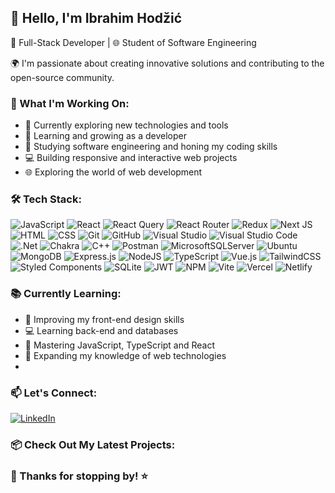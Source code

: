 ## 👋 Hello, I'm Ibrahim Hodžić

🚀 Full-Stack Developer | 🌐 Student of Software Engineering

🌍 I'm passionate about creating innovative solutions and contributing to the open-source community.

### 💼 What I'm Working On:

- 🔬 Currently exploring new technologies and tools
- 🌱 Learning and growing as a developer
- 📖 Studying software engineering and honing my coding skills
- 💻 Building responsive and interactive web projects
- 🌐 Exploring the world of web development

### 🛠️ Tech Stack:

![JavaScript](https://img.shields.io/badge/JavaScript-ES6-yellow?style=for-the-badge&logo=javascript)
![React](https://img.shields.io/badge/react-%2320232a.svg?style=for-the-badge&logo=react&logoColor=%2361DAFB)
![React Query](https://img.shields.io/badge/-React%20Query-FF4154?style=for-the-badge&logo=react%20query&logoColor=white)
![React Router](https://img.shields.io/badge/React_Router-CA4245?style=for-the-badge&logo=react-router&logoColor=white)
![Redux](https://img.shields.io/badge/redux-%23593d88.svg?style=for-the-badge&logo=redux&logoColor=white)
![Next JS](https://img.shields.io/badge/Next-black?style=for-the-badge&logo=next.js&logoColor=white)
![HTML](https://img.shields.io/badge/HTML5-red?style=for-the-badge&logo=html5)
![CSS](https://img.shields.io/badge/CSS3-blue?style=for-the-badge&logo=css3)
![Git](https://img.shields.io/badge/Git-2.x-black?style=for-the-badge&logo=git)
![GitHub](https://img.shields.io/badge/GitHub-Profile-black?style=for-the-badge&logo=github)
![Visual Studio](https://img.shields.io/badge/Visual%20Studio-5C2D91.svg?style=for-the-badge&logo=visual-studio&logoColor=white)
![Visual Studio Code](https://img.shields.io/badge/Visual%20Studio%20Code-0078d7.svg?style=for-the-badge&logo=visual-studio-code&logoColor=white)
![.Net](https://img.shields.io/badge/.NET-5C2D91?style=for-the-badge&logo=.net&logoColor=white)
![Chakra](https://img.shields.io/badge/chakra-%234ED1C5.svg?style=for-the-badge&logo=chakraui&logoColor=white)
![C++](https://img.shields.io/badge/C%2B%2B-Development-green?style=for-the-badge&logo=cplusplus)
![Postman](https://img.shields.io/badge/Postman-API%20Testing-orange?style=for-the-badge&logo=postman)
![MicrosoftSQLServer](https://img.shields.io/badge/Microsoft%20SQL%20Server-CC2927?style=for-the-badge&logo=microsoft%20sql%20server&logoColor=white)
![Ubuntu](https://img.shields.io/badge/Ubuntu-OS-red?style=for-the-badge&logo=ubuntu)
![MongoDB](https://img.shields.io/badge/MongoDB-%234ea94b.svg?style=for-the-badge&logo=mongodb&logoColor=white)
![Express.js](https://img.shields.io/badge/express.js-%23404d59.svg?style=for-the-badge&logo=express&logoColor=%2361DAFB)
![NodeJS](https://img.shields.io/badge/node.js-6DA55F?style=for-the-badge&logo=node.js&logoColor=white)
![TypeScript](https://img.shields.io/badge/TypeScript-blue?style=for-the-badge&logo=typescript)
![Vue.js](https://img.shields.io/badge/Vue.js-2.x-green?style=for-the-badge&logo=vue.js)
![TailwindCSS](https://img.shields.io/badge/tailwindcss-%2338B2AC.svg?style=for-the-badge&logo=tailwind-css&logoColor=white)
![Styled Components](https://img.shields.io/badge/styled--components-DB7093?style=for-the-badge&logo=styled-components&logoColor=white)
![SQLite](https://img.shields.io/badge/sqlite-%2307405e.svg?style=for-the-badge&logo=sqlite&logoColor=white)
![JWT](https://img.shields.io/badge/JWT-black?style=for-the-badge&logo=JSON%20web%20tokens)
![NPM](https://img.shields.io/badge/NPM-%23CB3837.svg?style=for-the-badge&logo=npm&logoColor=white)
![Vite](https://img.shields.io/badge/vite-%23646CFF.svg?style=for-the-badge&logo=vite&logoColor=white)
![Vercel](https://img.shields.io/badge/vercel-%23000000.svg?style=for-the-badge&logo=vercel&logoColor=white)
![Netlify](https://img.shields.io/badge/netlify-%23000000.svg?style=for-the-badge&logo=netlify&logoColor=#00C7B7)

### 📚 Currently Learning:

- 🎨 Improving my front-end design skills
- 💻 Learning back-end and databases
- 🚀 Mastering JavaScript, TypeScript and React
- 📝 Expanding my knowledge of web technologies
- 
### 📫 Let's Connect:

[![LinkedIn](https://img.shields.io/badge/LinkedIn-Connect-blue?style=for-the-badge&logo=linkedin)]([https://www.linkedin.com/in/yourusername](https://www.linkedin.com/in/ibrahim-hod%C5%BEi%C4%87-993844225/))

### 📦 Check Out My Latest Projects:

### 🌟 Thanks for stopping by! ⭐
